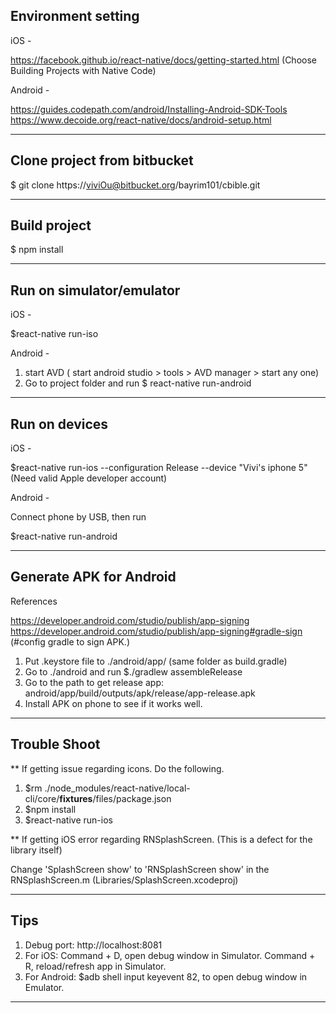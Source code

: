 ## Environment setting

iOS - 

https://facebook.github.io/react-native/docs/getting-started.html (Choose Building Projects with Native Code)

Android - 

https://guides.codepath.com/android/Installing-Android-SDK-Tools
https://www.decoide.org/react-native/docs/android-setup.html

---

## Clone project from bitbucket

$ git clone https://viviOu@bitbucket.org/bayrim101/cbible.git

---

## Build project

$ npm install

---

## Run on simulator/emulator

iOS - 

$react-native run-iso

Android - 

1. start AVD ( start android studio > tools > AVD manager > start any one)
2. Go to project folder and run $ react-native run-android

---

## Run on devices

iOS - 

$react-native run-ios --configuration Release --device "Vivi's iphone 5" (Need valid Apple developer account)

Android - 

Connect phone by USB, then run

$react-native run-android

---

## Generate APK for Android

References

https://developer.android.com/studio/publish/app-signing
https://developer.android.com/studio/publish/app-signing#gradle-sign (#config gradle to sign APK.)

1. Put .keystore file to ./android/app/ (same folder as build.gradle)
2. Go to ./android and run $./gradlew assembleRelease
3. Go to the path to get release app: android/app/build/outputs/apk/release/app-release.apk
4. Install APK on phone to see if it works well.

---

## Trouble Shoot

** If getting issue regarding icons. Do the following.

1. $rm ./node_modules/react-native/local-cli/core/__fixtures__/files/package.json
2. $npm install
3. $react-native run-ios

** If getting iOS error regarding RNSplashScreen. (This is a defect for the library itself)

Change 'SplashScreen show' to 'RNSplashScreen show' in the RNSplashScreen.m (Libraries/SplashScreen.xcodeproj)

---

## Tips

1. Debug port: http://localhost:8081
2. For iOS: Command + D, open debug window in Simulator. Command + R, reload/refresh app in Simulator.
3. For Android: $adb shell input keyevent 82, to open debug window in Emulator.

--- 












